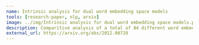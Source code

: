 ```yaml
---
name: Intrinsic analysis for dual word embedding space models
tools: [research-paper, nlp, arxiv]
image: ../img/Intrinsic analysis for dual word embedding space models.png
description: Comparitive analysis of a total of 84 different word embedding models against semantic, association and analogy evaluations tasks which are made up of 9 open-source linguistics datasets.
external_url: https://arxiv.org/abs/2012.00728
---
```


